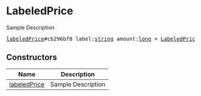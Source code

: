 # LabeledPrice

Sample Description

<pre>
<a href="../constructor/labeledPrice">labeledPrice</a>#cb296bf8 label:<a href="../type/string.md">string</a> amount:<a href="../type/long.md">long</a> = <a href="../type/LabeledPrice.md">LabeledPrice</a>;
</pre>

## Constructors

| Name | Description |
|------|-------------|
| [labeledPrice](../constructor/labeledPrice.md) | Sample Description |

